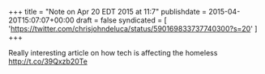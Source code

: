 +++
title = "Note on Apr 20 EDT 2015 at 11:7"
publishdate = 2015-04-20T15:07:07+00:00
draft = false
syndicated = [ 'https://twitter.com/chrisjohndeluca/status/590169833737740300?s=20' ]
+++

Really interesting article on how tech is affecting the homeless http://t.co/39Qxzb20Te
